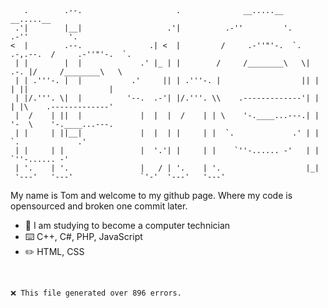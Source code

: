 
```        

                                                                                               
                                                                                               
   .        .--.                     .              __.....__                   __.....__      
 .'|        |__|                   .'|          .-''         '.             .-''         '.    
<  |        .--.               .| <  |         /     .-''"'-.  `. .-,.--.  /     .-''"'-.  `.  
 | |        |  |             .' |_ | |        /     /________\   \|  .-. |/     /________\   \ 
 | | .'''-. |  |           .'     || | .'''-. |                  || |  | ||                  | 
 | |/.'''. \|  |          '--.  .-'| |/.'''. \\    .-------------'| |  | |\    .-------------' 
 |  /    | ||  |             |  |  |  /    | | \    '-.____...---.| |  '-  \    '-.____...---. 
 | |     | ||__|             |  |  | |     | |  `.             .' | |       `.             .'  
 | |     | |                 |  '.'| |     | |    `''-...... -'   | |         `''-...... -'    
 | '.    | '.                |   / | '.    | '.                   |_|                          
 '---'   '---'               `'-'  '---'   '---'                                               

```
My name is Tom and welcome to my github page. Where my code is opensourced and broken one commit later.
- 🏫 I am studying to become a computer technician
- ⌨️ C++, C#, PHP, JavaScript
- ✏️ HTML, CSS

<br>

```❌ This file generated over 896 errors. ```
